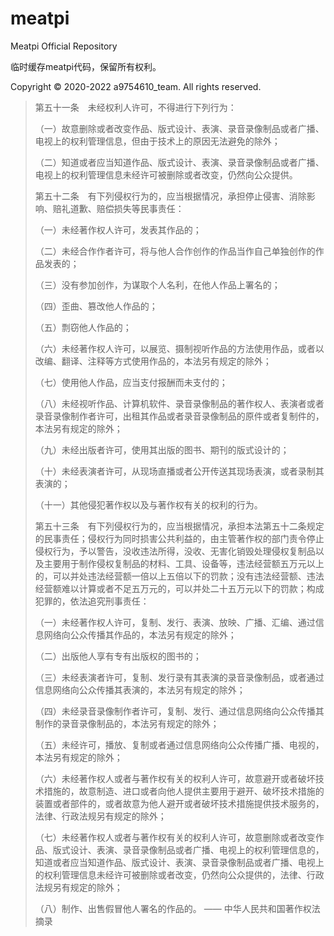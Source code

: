 # meatpi
Meatpi Official Repository

临时缓存meatpi代码，保留所有权利。

Copyright © 2020-2022 a9754610_team. All rights reserved.

> 第五十一条　未经权利人许可，不得进行下列行为：
> 
> （一）故意删除或者改变作品、版式设计、表演、录音录像制品或者广播、电视上的权利管理信息，但由于技术上的原因无法避免的除外；
> 
> （二）知道或者应当知道作品、版式设计、表演、录音录像制品或者广播、电视上的权利管理信息未经许可被删除或者改变，仍然向公众提供。
> 
> 第五十二条　有下列侵权行为的，应当根据情况，承担停止侵害、消除影响、赔礼道歉、赔偿损失等民事责任：
> 
> （一）未经著作权人许可，发表其作品的；
> 
> （二）未经合作作者许可，将与他人合作创作的作品当作自己单独创作的作品发表的；
> 
> （三）没有参加创作，为谋取个人名利，在他人作品上署名的；
> 
> （四）歪曲、篡改他人作品的；
> 
> （五）剽窃他人作品的；
> 
> （六）未经著作权人许可，以展览、摄制视听作品的方法使用作品，或者以改编、翻译、注释等方式使用作品的，本法另有规定的除外；
> 
> （七）使用他人作品，应当支付报酬而未支付的；
> 
> （八）未经视听作品、计算机软件、录音录像制品的著作权人、表演者或者录音录像制作者许可，出租其作品或者录音录像制品的原件或者复制件的，本法另有规定的除外；
>
>（九）未经出版者许可，使用其出版的图书、期刊的版式设计的；
>
>（十）未经表演者许可，从现场直播或者公开传送其现场表演，或者录制其表演的；
>
>（十一）其他侵犯著作权以及与著作权有关的权利的行为。
>
>第五十三条　有下列侵权行为的，应当根据情况，承担本法第五十二条规定的民事责任；侵权行为同时损害公共利益的，由主管著作权的部门责令停止侵权行为，予以警告，没收违法所得，没收、无害化销毁处理侵权复制品以及主要用于制作侵权复制品的材料、工具、设备等，违法经营额五万元以上的，可以并处违法经营额一倍以上五倍以下的罚款；没有违法经营额、违法经营额难以计算或者不足五万元的，可以并处二十五万元以下的罚款；构成犯罪的，依法追究刑事责任：
>
>（一）未经著作权人许可，复制、发行、表演、放映、广播、汇编、通过信息网络向公众传播其作品的，本法另有规定的除外；
>
>（二）出版他人享有专有出版权的图书的；
>
>（三）未经表演者许可，复制、发行录有其表演的录音录像制品，或者通过信息网络向公众传播其表演的，本法另有规定的除外；
>
>（四）未经录音录像制作者许可，复制、发行、通过信息网络向公众传播其制作的录音录像制品的，本法另有规定的除外；
>
>（五）未经许可，播放、复制或者通过信息网络向公众传播广播、电视的，本法另有规定的除外；
>
>（六）未经著作权人或者与著作权有关的权利人许可，故意避开或者破坏技术措施的，故意制造、进口或者向他人提供主要用于避开、破坏技术措施的装置或者部件的，或者故意为他人避开或者破坏技术措施提供技术服务的，法律、行政法规另有规定的除外；
>
>（七）未经著作权人或者与著作权有关的权利人许可，故意删除或者改变作品、版式设计、表演、录音录像制品或者广播、电视上的权利管理信息的，知道或者应当知道作品、版式设计、表演、录音录像制品或者广播、电视上的权利管理信息未经许可被删除或者改变，仍然向公众提供的，法律、行政法规另有规定的除外；
>
>（八）制作、出售假冒他人署名的作品的。
> —— 中华人民共和国著作权法摘录
